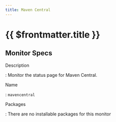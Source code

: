 ```yaml
---
title: Maven Central
---
```


# {{ $frontmatter.title }}

## Monitor Specs

Description

: Monitor the status page for Maven Central.

Name

: `mavencentral`

Packages

: There are no installable packages for this monitor


<!--@include: /parts/_1.md-->


<!--@include: /parts/_2.md-->